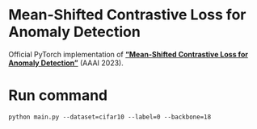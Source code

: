 # Mean-Shifted Contrastive Loss for Anomaly Detection
Official PyTorch implementation of [**“Mean-Shifted Contrastive Loss for Anomaly Detection”**](https://arxiv.org/pdf/2106.03844.pdf) (AAAI 2023).

# Run command
```
python main.py --dataset=cifar10 --label=0 --backbone=18
```
